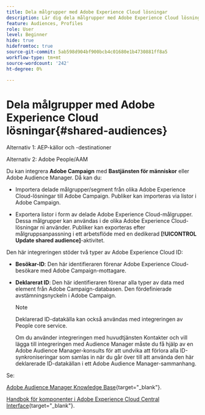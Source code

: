 ```yaml
---
title: Dela målgrupper med Adobe Experience Cloud lösningar
description: Lär dig dela målgrupper med Adobe Experience Cloud lösningar
feature: Audiences, Profiles
role: User
level: Beginner
hide: true
hidefromtoc: true
source-git-commit: 5ab598d904bf900bcb4c01680e1b4730881ff8a5
workflow-type: tm+mt
source-wordcount: '242'
ht-degree: 0%

---
```


# Dela målgrupper med Adobe Experience Cloud lösningar{#shared-audiences}

Alternativ 1: AEP-källor och -destinationer

Alternativ 2: Adobe People/AAM

Du kan integrera **Adobe Campaign** med **Bastjänsten för människor** eller Adobe Audience Manager. Då kan du:

* Importera delade målgrupper/segment från olika Adobe Experience Cloud-lösningar till Adobe Campaign. Publiker kan importeras via listor i Adobe Campaign.

* Exportera listor i form av delade Adobe Experience Cloud-målgrupper. Dessa målgrupper kan användas i de olika Adobe Experience Cloud-lösningar ni använder. Publiker kan exporteras efter målgruppsanpassning i ett arbetsflöde med en dedikerad **[!UICONTROL Update shared audience]**-aktivitet.

Den här integreringen stöder två typer av Adobe Experience Cloud ID:

* **Besökar-ID**: Den här identifieraren förenar Adobe Experience Cloud-besökare med Adobe Campaign-mottagare.
* **Deklarerat ID**: Den här identifieraren förenar alla typer av data med element från Adobe Campaign-databasen. Den fördefinierade avstämningsnyckeln i Adobe Campaign.

  >[!NOTE]
  >
  > Deklarerad ID-datakälla kan också användas med integreringen av People core service.
  >
  >Om du använder integreringen med huvudtjänsten Kontakter och vill lägga till integreringen med Audience Manager måste du få hjälp av en Adobe Audience Manager-konsults för att undvika att förlora alla ID-synkroniseringar som samlas in när du går över till att använda den här deklarerade ID-datakällan i ett Adobe Audience Manager-sammanhang.

Se:

[Adobe Audience Manager Knowledge Base](https://experienceleague.adobe.com/docs/experience-cloud-kcs/kbarticles/KA-16471.html?lang=sv-SE){target="_blank"}.

[Handbok för komponenter i Adobe Experience Cloud Central Interface](https://experienceleague.adobe.com/docs/core-services/interface/services/audiences/audience-library.html?lang=sv-SE){target="_blank"}.

